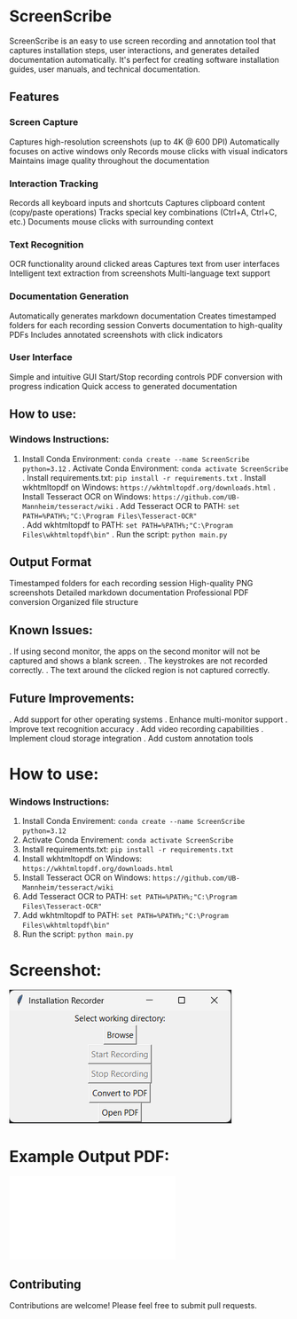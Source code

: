 # ScreenScribe
ScreenScribe is an easy to use screen recording and annotation tool that captures installation steps, user interactions, and generates detailed documentation automatically. It's perfect for creating software installation guides, user manuals, and technical documentation.
## Features
### Screen Capture
 Captures high-resolution screenshots (up to 4K @ 600 DPI)
 Automatically focuses on active windows only
 Records mouse clicks with visual indicators
 Maintains image quality throughout the documentation
### Interaction Tracking
 Records all keyboard inputs and shortcuts
 Captures clipboard content (copy/paste operations)
 Tracks special key combinations (Ctrl+A, Ctrl+C, etc.)
 Documents mouse clicks with surrounding context
### Text Recognition
 OCR functionality around clicked areas
 Captures text from user interfaces
 Intelligent text extraction from screenshots
 Multi-language text support
### Documentation Generation
 Automatically generates markdown documentation
 Creates timestamped folders for each recording session
 Converts documentation to high-quality PDFs
 Includes annotated screenshots with click indicators
### User Interface
 Simple and intuitive GUI
 Start/Stop recording controls
 PDF conversion with progress indication
 Quick access to generated documentation

## How to use:
### Windows Instructions:
1. Install Conda Environment: `conda create --name ScreenScribe python=3.12`
. Activate Conda Environment: `conda activate ScreenScribe`
. Install requirements.txt: `pip install -r requirements.txt`
. Install wkhtmltopdf on Windows: `https://wkhtmltopdf.org/downloads.html`
. Install Tesseract OCR on Windows: `https://github.com/UB-Mannheim/tesseract/wiki`
. Add Tesseract OCR to PATH: `set PATH=%PATH%;"C:\Program Files\Tesseract-OCR"`    
. Add wkhtmltopdf to PATH: `set PATH=%PATH%;"C:\Program Files\wkhtmltopdf\bin"`
. Run the script: `python main.py`

## Output Format
 Timestamped folders for each recording session
 High-quality PNG screenshots
 Detailed markdown documentation
 Professional PDF conversion
 Organized file structure
## Known Issues:
. If using second monitor, the apps on the second monitor will not be captured and shows a blank screen.
. The keystrokes are not recorded correctly. 
. The text around the clicked region is not captured correctly. 
## Future Improvements:
. Add support for other operating systems
. Enhance multi-monitor support
. Improve text recognition accuracy
. Add video recording capabilities
. Implement cloud storage integration
. Add custom annotation tools

# How to use:

### Windows Instructions:

1. Install Conda Envirement: `conda create --name ScreenScribe python=3.12`
2. Activate Conda Envirement: `conda activate ScreenScribe`
3. Install requirements.txt: `pip install -r requirements.txt`
4. Install wkhtmltopdf on Windows: `https://wkhtmltopdf.org/downloads.html`
5. Install Tesseract OCR on Windows: `https://github.com/UB-Mannheim/tesseract/wiki`
6. Add Tesseract OCR to PATH: `set PATH=%PATH%;"C:\Program Files\Tesseract-OCR"`    
7. Add wkhtmltopdf to PATH: `set PATH=%PATH%;"C:\Program Files\wkhtmltopdf\bin"`
8. Run the script: `python main.py`

# Screenshot:
![Screenshot](screenshot.png)

# Example Output PDF:
![Instructions to Download from Microsoft Store](installation_steps.pdf)

## Contributing
Contributions are welcome! Please feel free to submit pull requests.


